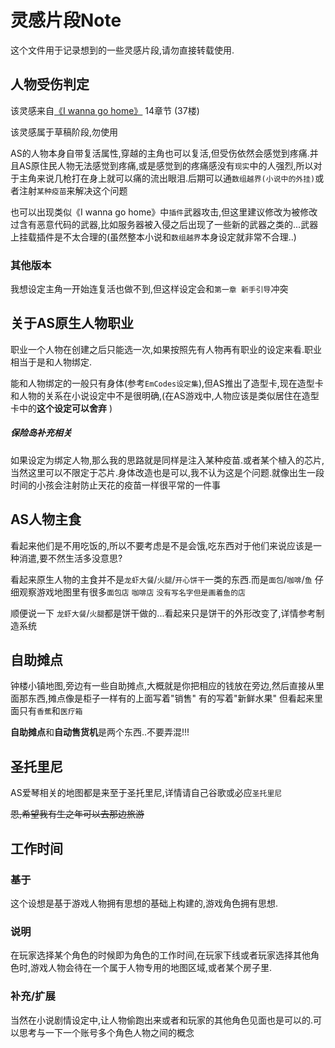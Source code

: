 # 灵感片段Note #

这个文件用于记录想到的一些灵感片段,请勿直接转载使用.



## 人物受伤判定

该灵感来自[《I wanna go home》](http://tieba.baidu.com/p/4628287706?see_lz=1) 14章节 (37楼)

该灵感属于草稿阶段,勿使用

AS的人物本身自带复活属性,穿越的主角也可以复活,但受伤依然会感觉到疼痛.并且AS原住民人物无法感觉到疼痛,或是感觉到的疼痛感没有`现实`中的人强烈,所以对于主角来说几枪打在身上就可以痛的流出眼泪.后期可以通`数组越界(小说中的外挂)`或者注射`某种疫苗`来解决这个问题



也可以出现类似《I wanna go home》中`插件`武器攻击,但这里建议修改为被修改过含有恶意代码的武器,比如服务器被入侵之后出现了一些新的武器之类的...武器上挂载插件是不太合理的(虽然整本小说和`数组越界`本身设定就非常不合理..)

### 其他版本

我想设定主角一开始连复活也做不到,但这样设定会和`第一章 新手引导`冲突



## 关于AS原生人物职业

职业一个人物在创建之后只能选一次,如果按照先有人物再有职业的设定来看.职业相当于是和人物绑定.

能和人物绑定的一般只有身体(参考`EmCodes设定集`),但AS推出了造型卡,现在造型卡和人物的关系在小说设定中不是很明确,(在AS游戏中,人物应该是类似居住在造型卡中的**这个设定可以舍弃** )



##### 保险岛补充相关

如果设定为绑定人物,那么我的思路就是同样是注入某种疫苗.或者某个植入的芯片,当然这里可以不限定于芯片.身体改造也是可以,我不认为这是个问题.就像出生一段时间的小孩会注射防止天花的疫苗一样很平常的一件事



## AS人物主食

看起来他们是不用吃饭的,所以不要考虑是不是会饿,吃东西对于他们来说应该是一种消遣,要不然生活多没意思?

看起来原生人物的主食并不是`龙虾大餐`/`火腿`/`开心饼干`一类的东西.而是`面包`/`咖啡`/`鱼` 仔细观察游戏地图里有很多`面包店` `咖啡店` `没有写名字但是画着鱼的店` 

顺便说一下 `龙虾大餐`/`火腿`都是饼干做的...看起来只是饼干的外形改变了,详情参考制造系统



## 自助摊点

钟楼小镇地图,旁边有一些自助摊点,大概就是你把相应的钱放在旁边,然后直接从里面那东西,摊点像是柜子一样有的上面写着"销售"  有的写着"新鲜水果"  但看起来里面只有`香蕉`和`医疗箱`



**自助摊点**和**自动售货机**是两个东西..不要弄混!!!



## 圣托里尼

AS爱琴相关的地图都是来至于圣托里尼,详情请自己谷歌或必应`圣托里尼`

~~恩,希望我有生之年可以去那边旅游~~



## 工作时间

### 基于
这个设想是基于游戏人物拥有思想的基础上构建的,游戏角色拥有思想.

### 说明
在玩家选择某个角色的时候即为角色的工作时间,在玩家下线或者玩家选择其他角色时,游戏人物会待在一个属于人物专用的地图区域,或者某个房子里.

### 补充/扩展

当然在小说剧情设定中,让人物偷跑出来或者和玩家的其他角色见面也是可以的.可以思考与一下一个账号多个角色人物之间的概念